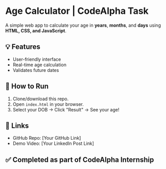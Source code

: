 # Age Calculator | CodeAlpha Task

A simple web app to calculate your age in **years**, **months**, and **days** using **HTML, CSS, and JavaScript**.

## 💡 Features
- User-friendly interface
- Real-time age calculation
- Validates future dates

## 🚀 How to Run
1. Clone/download this repo.
2. Open `index.html` in your browser.
3. Select your DOB → Click "Result" → See your age!

## 🔗 Links
- GitHub Repo: [Your GitHub Link]
- Demo Video: [Your LinkedIn Post Link]

## ✅ Completed as part of **CodeAlpha Internship**
